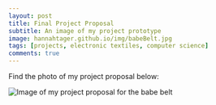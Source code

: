 ```yaml
---
layout: post
title: Final Project Proposal
subtitle: An image of my project prototype
image: hannahtager.github.io/img/babeBelt.jpg
tags: [projects, electronic textiles, computer science]
comments: true
---
```

Find the photo of my project proposal below:

![Image of my project proposal for the babe belt](https://hannahtager.github.io/img/babeBeltFull.jpeg)
